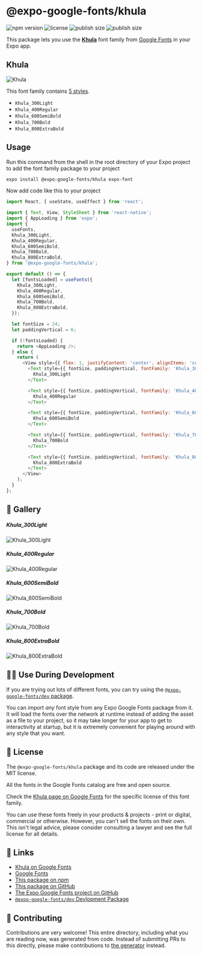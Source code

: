 # @expo-google-fonts/khula

![npm version](https://flat.badgen.net/npm/v/@expo-google-fonts/khula)
![license](https://flat.badgen.net/github/license/expo/google-fonts)
![publish size](https://flat.badgen.net/packagephobia/install/@expo-google-fonts/khula)
![publish size](https://flat.badgen.net/packagephobia/publish/@expo-google-fonts/khula)

This package lets you use the [**Khula**](https://fonts.google.com/specimen/Khula) font family from [Google Fonts](https://fonts.google.com/) in your Expo app.

## Khula

![Khula](./font-family.png)

This font family contains [5 styles](#-gallery).

- `Khula_300Light`
- `Khula_400Regular`
- `Khula_600SemiBold`
- `Khula_700Bold`
- `Khula_800ExtraBold`

## Usage

Run this command from the shell in the root directory of your Expo project to add the font family package to your project
```sh
expo install @expo-google-fonts/khula expo-font
```

Now add code like this to your project
```js
import React, { useState, useEffect } from 'react';

import { Text, View, StyleSheet } from 'react-native';
import { AppLoading } from 'expo';
import {
  useFonts,
  Khula_300Light,
  Khula_400Regular,
  Khula_600SemiBold,
  Khula_700Bold,
  Khula_800ExtraBold,
} from '@expo-google-fonts/khula';

export default () => {
  let [fontsLoaded] = useFonts({
    Khula_300Light,
    Khula_400Regular,
    Khula_600SemiBold,
    Khula_700Bold,
    Khula_800ExtraBold,
  });

  let fontSize = 24;
  let paddingVertical = 6;

  if (!fontsLoaded) {
    return <AppLoading />;
  } else {
    return (
      <View style={{ flex: 1, justifyContent: 'center', alignItems: 'center' }}>
        <Text style={{ fontSize, paddingVertical, fontFamily: 'Khula_300Light' }}>
          Khula_300Light
        </Text>

        <Text style={{ fontSize, paddingVertical, fontFamily: 'Khula_400Regular' }}>
          Khula_400Regular
        </Text>

        <Text style={{ fontSize, paddingVertical, fontFamily: 'Khula_600SemiBold' }}>
          Khula_600SemiBold
        </Text>

        <Text style={{ fontSize, paddingVertical, fontFamily: 'Khula_700Bold' }}>
          Khula_700Bold
        </Text>

        <Text style={{ fontSize, paddingVertical, fontFamily: 'Khula_800ExtraBold' }}>
          Khula_800ExtraBold
        </Text>
      </View>
    );
  }
};

```

## 🔡 Gallery

##### Khula_300Light
![Khula_300Light](./Khula_300Light.ttf.png)

##### Khula_400Regular
![Khula_400Regular](./Khula_400Regular.ttf.png)

##### Khula_600SemiBold
![Khula_600SemiBold](./Khula_600SemiBold.ttf.png)

##### Khula_700Bold
![Khula_700Bold](./Khula_700Bold.ttf.png)

##### Khula_800ExtraBold
![Khula_800ExtraBold](./Khula_800ExtraBold.ttf.png)


## 👩‍💻 Use During Development

If you are trying out lots of different fonts, you can try using the [`@expo-google-fonts/dev` package](https://github.com/expo/google-fonts/tree/master/font-packages/dev#readme).

You can import *any* font style from any Expo Google Fonts package from it. It will load the fonts
over the network at runtime instead of adding the asset as a file to your project, so it may take longer
for your app to get to interactivity at startup, but it is extremely convenient
for playing around with any style that you want.

## 📖 License

The `@expo-google-fonts/khula` package and its code are released under the MIT license.

All the fonts in the Google Fonts catalog are free and open source.

Check the [Khula page on Google Fonts](https://fonts.google.com/specimen/Khula) for the specific license of this font family.

You can use these fonts freely in your products & projects - print or digital, commercial or otherwise. However, you can't sell the fonts on their own. This isn't legal advice, please consider consulting a lawyer and see the full license for all details.

## 🔗 Links

- [Khula on Google Fonts](https://fonts.google.com/specimen/Khula)
- [Google Fonts](https://fonts.google.com/)
- [This package on npm](https://www.npmjs.com/package/@expo-google-fonts/khula)
- [This package on GitHub](https://github.com/expo/google-fonts/tree/master/font-packages/khula)
- [The Expo Google Fonts project on GitHub](https://github.com/expo/google-fonts)
- [`@expo-google-fonts/dev` Devlopment Package](https://github.com/expo/google-fonts/tree/master/font-packages/dev)

## 🤝 Contributing

Contributions are very welcome! This entire directory, including what you are reading now, was generated from code. Instead of submitting PRs to this directly, please make contributions to [the generator](https://github.com/expo/google-fonts/tree/master/packages/generator) instead.
